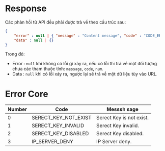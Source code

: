 # Response

Các phản hồi từ API đều phải được trả về theo cấu trúc sau:

```json
{
    "error" : null | { "message" : "Content message", "code" : "CODE_ERROR", "num" : 999 },
    "data" : null | {}
}
```

Trong đó:
- Error : `null` khi không có lỗi gì xảy ra, nếu có lỗi thì trả về một đối tượng chưa các tham thuộc tính: `message`, `code`, `num`.
- Data : `null` khi có lỗi xảy ra, ngược lại sẽ trả về  một dữ liệu tùy vào URL.

# Error Core

| Number | Code | Messsh sage |
|--------|------|---------|
| 0 | SERECT_KEY_NOT_EXIST | Serect Key is not exist. |
| 1 | SERECT_KEY_INVALID | Serect Key invalid. |
| 2 | SERECT_KEY_DISABLED | Serect Key disabled. |
| 3 | IP_SERVER_DENY | IP Server deny. |